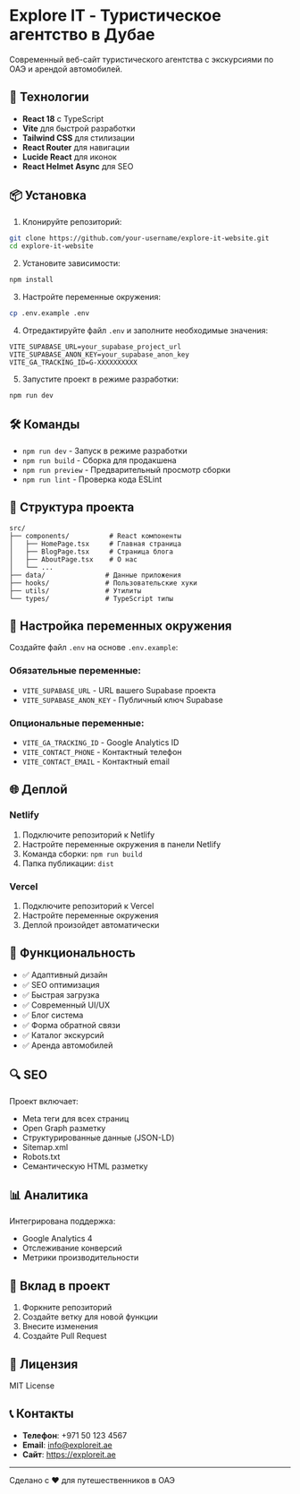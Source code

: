 # Explore IT - Туристическое агентство в Дубае

Современный веб-сайт туристического агентства с экскурсиями по ОАЭ и арендой автомобилей.

## 🚀 Технологии

- **React 18** с TypeScript
- **Vite** для быстрой разработки
- **Tailwind CSS** для стилизации
- **React Router** для навигации
- **Lucide React** для иконок
- **React Helmet Async** для SEO

## 📦 Установка

1. Клонируйте репозиторий:
```bash
git clone https://github.com/your-username/explore-it-website.git
cd explore-it-website
```

2. Установите зависимости:
```bash
npm install
```

3. Настройте переменные окружения:
```bash
cp .env.example .env
```

4. Отредактируйте файл `.env` и заполните необходимые значения:
```env
VITE_SUPABASE_URL=your_supabase_project_url
VITE_SUPABASE_ANON_KEY=your_supabase_anon_key
VITE_GA_TRACKING_ID=G-XXXXXXXXXX
```

5. Запустите проект в режиме разработки:
```bash
npm run dev
```

## 🛠️ Команды

- `npm run dev` - Запуск в режиме разработки
- `npm run build` - Сборка для продакшена
- `npm run preview` - Предварительный просмотр сборки
- `npm run lint` - Проверка кода ESLint

## 📁 Структура проекта

```
src/
├── components/          # React компоненты
│   ├── HomePage.tsx     # Главная страница
│   ├── BlogPage.tsx     # Страница блога
│   ├── AboutPage.tsx    # О нас
│   └── ...
├── data/               # Данные приложения
├── hooks/              # Пользовательские хуки
├── utils/              # Утилиты
└── types/              # TypeScript типы
```

## 🔧 Настройка переменных окружения

Создайте файл `.env` на основе `.env.example`:

### Обязательные переменные:
- `VITE_SUPABASE_URL` - URL вашего Supabase проекта
- `VITE_SUPABASE_ANON_KEY` - Публичный ключ Supabase

### Опциональные переменные:
- `VITE_GA_TRACKING_ID` - Google Analytics ID
- `VITE_CONTACT_PHONE` - Контактный телефон
- `VITE_CONTACT_EMAIL` - Контактный email

## 🌐 Деплой

### Netlify
1. Подключите репозиторий к Netlify
2. Настройте переменные окружения в панели Netlify
3. Команда сборки: `npm run build`
4. Папка публикации: `dist`

### Vercel
1. Подключите репозиторий к Vercel
2. Настройте переменные окружения
3. Деплой произойдет автоматически

## 📱 Функциональность

- ✅ Адаптивный дизайн
- ✅ SEO оптимизация
- ✅ Быстрая загрузка
- ✅ Современный UI/UX
- ✅ Блог система
- ✅ Форма обратной связи
- ✅ Каталог экскурсий
- ✅ Аренда автомобилей

## 🔍 SEO

Проект включает:
- Meta теги для всех страниц
- Open Graph разметку
- Структурированные данные (JSON-LD)
- Sitemap.xml
- Robots.txt
- Семантическую HTML разметку

## 📊 Аналитика

Интегрирована поддержка:
- Google Analytics 4
- Отслеживание конверсий
- Метрики производительности

## 🤝 Вклад в проект

1. Форкните репозиторий
2. Создайте ветку для новой функции
3. Внесите изменения
4. Создайте Pull Request

## 📄 Лицензия

MIT License

## 📞 Контакты

- **Телефон**: +971 50 123 4567
- **Email**: info@exploreit.ae
- **Сайт**: https://exploreit.ae

---

Сделано с ❤️ для путешественников в ОАЭ